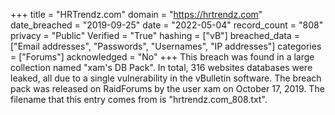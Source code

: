 +++
title = "HRTrendz.com"
domain = "https://hrtrendz.com"
date_breached = "2019-09-25"
date = "2022-05-04"
record_count = "808"
privacy = "Public"
Verified = "True"
hashing = ["vB"]
breached_data = ["Email addresses", "Passwords", "Usernames", "IP addresses"]
categories = ["Forums"]
acknowledged = "No"
+++
This breach was found in a large collection named "xam's DB Pack". In total, 316 websites databases were leaked, all due to a single vulnerability in the vBulletin software. The breach pack was released on RaidForums by the user xam on October 17, 2019. The filename that this entry comes from is "hrtrendz.com_808.txt".
